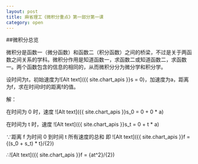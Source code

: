 ```yaml
---
layout: post
title: 麻省理工《微积分重点》第一部分第一课
category: open
---
```

##微积分总览

微积分是函数一（微分函数）和函数二（积分函数）之间的桥梁，不过是关于两函数之间关系的学科。微积分作用是知道函数一，求函数二或知道函数二，求函数一。两个函数包含的信息的相同的，从而微积分分为微分学和积分学。

设时间为t，初始速度为![Alt text]({{ site.chart_apis }}s = 0)，加速度为a，距离为f，求在时间t时的距离f的值。

解：

在时间为 0 时，速度 ![Alt text]({{ site.chart_apis }}s_0 = 0 + 0 * a)

在时间为 t 时，速度 ![Alt text]({{ site.chart_apis }}s_t = 0 + t * a)

∵距离 f 为时间 0 到时间 t 所有速度的总和
即
![Alt text]({{ site.chart_apis }}f = {(s_0 + s_t) * t}/{2})

∴![Alt text]({{ site.chart_apis }}f = {at^2}/{2})

